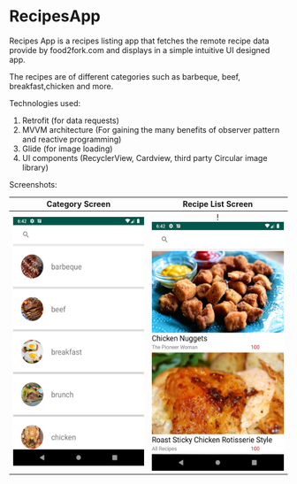 # RecipesApp

Recipes App is a recipes listing app that fetches the remote recipe data provide by food2fork.com and displays in a simple intuitive
UI designed app.

The recipes are of different categories such as barbeque, beef, breakfast,chicken and more.


Technologies used: 

1. Retrofit (for data requests)
2. MVVM architecture (For gaining the many benefits of observer pattern and reactive programming)
3. Glide (for image loading)
4. UI components (RecyclerView, Cardview, third party Circular image library)



Screenshots:

Category Screen           |  Recipe List Screen
:-------------------------:|:-------------------------:
<img src = "https://raw.githubusercontent.com/Saikrishna41/MVVM/master/images/Screenshot_1579135338.png" width="250" height="450"/>  |  !<img src = "https://raw.githubusercontent.com/Saikrishna41/MVVM/master/images/Screenshot_1579135363.png" width="250" height="450"/>



